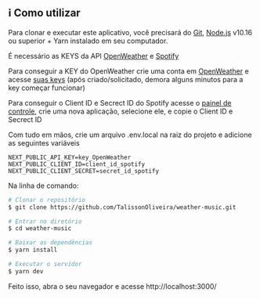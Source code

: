 ## :information_source: Como utilizar

Para clonar e executar este aplicativo, você precisará do [Git](https://git-scm.com/), [Node.js](https://nodejs.org/en/) v10.16 ou superior + Yarn instalado em seu computador.

É necessário as KEYS da API [OpenWeather](https://openweathermap.org/) e [Spotify](https://developer.spotify.com/)

Para conseguir a KEY do OpenWeather crie uma conta em [OpenWeather](https://openweathermap.org/) e acesse [suas keys](https://home.openweathermap.org/api_keys) (após criado/solicitado, demora alguns minutos para a key começar funcionar)

Para conseguir o Client ID e Secrect ID do Spotify acesse o [painel de controle](https://developer.spotify.com/dashboard/), crie uma nova aplicação, selecione ele, e copie o Client ID e Secrect ID

Com tudo em mãos, crie um arquivo .env.local na raiz do projeto e adicione as seguintes variáveis

```env
NEXT_PUBLIC_API_KEY=key_OpenWeather
NEXT_PUBLIC_CLIENT_ID=client_id_spotify
NEXT_PUBLIC_CLIENT_SECRET=secret_id_spotify
```

Na linha de comando:
```bash
# Clonar o repositório
$ git clone https://github.com/TalissonOliveira/weather-music.git

# Entrar no diretório
$ cd weather-music

# Baixar as dependências
$ yarn install

# Executar o servidor
$ yarn dev
```
Feito isso, abra o seu navegador e acesse http://localhost:3000/